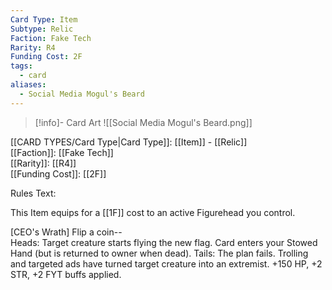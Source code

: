 ```yaml
---
Card Type: Item
Subtype: Relic
Faction: Fake Tech
Rarity: R4
Funding Cost: 2F
tags:
  - card
aliases:
  - Social Media Mogul's Beard
---
```

> [!info]- Card Art
> ![[Social Media Mogul's Beard.png]]

[[CARD TYPES/Card Type|Card Type]]: [[Item]] - [[Relic]]  
[[Faction]]: [[Fake Tech]]  
[[Rarity]]: [[R4]]  
[[Funding Cost]]: [[2F]]  

Rules Text:  

This Item equips for a [[1F]] cost to an active Figurehead you control.  

[CEO's Wrath] Flip a coin--  
Heads: Target creature starts flying the new flag. Card enters your Stowed Hand (but is returned to owner when dead).
Tails: The plan fails. Trolling and targeted ads have turned target creature into an extremist. +150 HP, +2 STR, +2 FYT buffs applied.  